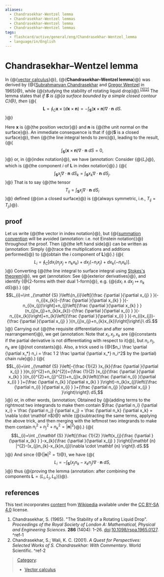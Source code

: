 ```yaml
---
aliases:
  - Chandrasekhar-Wentzel lemma
  - Chandrasekhar-Wentzel lemmas
  - Chandrasekhar–Wentzel lemma
  - Chandrasekhar–Wentzel lemmas
tags:
  - flashcard/active/general/eng/Chandrasekhar-Wentzel_lemma
  - language/in/English
---
```


# Chandrasekhar–Wentzel lemma

In {@{[vector calculus](vector%20calculus.md)}@}, {@{__Chandrasekhar–Wentzel lemma__}@} was derived by {@{[Subrahmanyan Chandrasekhar](Subrahmanyan%20Chandrasekhar.md) and [Gregor Wentzel](Gregor%20Wentzel.md) in 1965}@}, while {@{studying the stability of rotating liquid drop}@}.<sup>[\[1\]](#^ref-1)</sup><sup>[\[2\]](#^ref-2)</sup> The lemma states that _if $\mathbf {S}$ is {@{a surface bounded by a simple closed contour $C$}@}, then_ {@{$$\mathbf {L} =\oint _{C}\mathbf {x} \times (d\mathbf {x} \times \mathbf {n} )=-\int _{\mathbf {S} }(\mathbf {x} \times \mathbf {n} )\nabla \cdot \mathbf {n} \ dS.$$}@} <!--SR:!2025-07-25,14,290!2025-07-25,14,290!2025-07-25,14,290!2025-07-26,15,290!2025-07-27,16,290!2025-07-20,9,250-->

Here $\mathbf {x}$ is {@{the position vector}@} and $\mathbf {n}$ is {@{the unit normal on the surface}@}. An immediate consequence is that if {@{$\mathbf {S}$ is a closed surface}@}, then {@{the line integral tends to zero}@}, leading to the result, {@{$$\int _{\mathbf {S} }(\mathbf {x} \times \mathbf {n} )\nabla \cdot \mathbf {n} \ dS=0,$$}@} or, in {@{index notation}@}, we have \(annotation: Consider {@{$L_i$}@}, which is {@{the component $i$ of $\mathbf L$ in index notation}@}.\) {@{$$\int _{\mathbf {S} }x_{j}\nabla \cdot \mathbf {n} \ dS_{k}=\int _{\mathbf {S} }x_{k}\nabla \cdot \mathbf {n} \ dS_{j}.$$}@} That is to say {@{the tensor $$T_{ij}=\int _{\mathbf {S} }x_{j}\nabla \cdot \mathbf {n} \ dS_{i}$$}@} defined {@{on a closed surface}@} is {@{always symmetric, i.e., $T_{ij}=T_{ji}$}@}. <!--SR:!2025-07-26,15,290!2025-07-25,14,290!2025-07-25,14,290!2025-07-26,15,290!2025-07-27,16,290!2025-07-25,14,290!2025-07-26,15,290!2025-07-25,14,290!2025-07-26,15,290!2025-07-25,14,290!2025-07-25,14,290!2025-07-26,15,290-->

## proof

Let us write {@{the vector in index notation}@}, but {@{[summation convention](Einstein%20notation.md) will be avoided \(annotation: i.e. not Einstein notation\)}@} throughout the proof. Then {@{the left hand side}@} can be written as \(annotation: Simply {@{trace the multiplications and additions performed}@} to {@{obtain the $i$ component of $\mathbf L$}@}.\) {@{$$L_{i}=\oint _{C}[dx_{i}(n_{j}x_{j}+n_{k}x_{k})+dx_{j}(-n_{i}x_{j})+dx_{k}(-n_{i}x_{k})].$$}@} Converting {@{the line integral to surface integral using [Stokes's theorem](Stokes's%20theorem.md)}@}, we get \(annotation: See {@{exterior derivatives}@}, and identify {@{2-forms with their dual 1-form}@}, e.g. {@{$dx_i \wedge dx_j \mapsto n_k \, \mathrm dS$}@}.\) {@{$$L_{i}=\int _{\mathbf {S} }\left\{n_{i}\left[{\frac {\partial }{\partial x_{j} } }(-n_{i}x_{k})-{\frac {\partial }{\partial x_{k} } }(-n_{i}x_{j})\right]+n_{j}\left[{\frac {\partial }{\partial x_{k} } }(n_{j}x_{j}+n_{k}x_{k})-{\frac {\partial }{\partial x_{i} } }(-n_{i}x_{k})\right]+n_{k}\left[{\frac {\partial }{\partial x_{i} } }(-n_{i}x_{j})-{\frac {\partial }{\partial x_{j} } }(n_{j}x_{j}+n_{k}x_{k})\right]\right\}\ dS.$$}@} Carrying out {@{the requisite differentiation and after some rearrangement}@}, we get \(annotation: Note that $x_i, x_j, x_k$ are {@{constants if the partial derivative is not differentiating with respect to it}@}, but $n_i, n_j, n_k$ are {@{not constants}@}. Also, a trick used is {@{$n_i \frac \partial {\partial x_*} n_i = \frac 1 2 \frac \partial {\partial x_*} n_i^2$ by the \(partial\) chain rule}@}.\) {@{$$L_{i}=\int _{\mathbf {S} }\left[-{\frac {1}{2} }x_{k}{\frac {\partial }{\partial x_{j} } }(n_{i}^{2}+n_{k}^{2})+{\frac {1}{2} }x_{j}{\frac {\partial }{\partial x_{k} } }(n_{i}^{2}+n_{j}^{2})+n_{j}x_{k}\left({\frac {\partial n_{i} }{\partial x_{i} } }+{\frac {\partial n_{k} }{\partial x_{k} } }\right)-n_{k}x_{j}\left({\frac {\partial n_{i} }{\partial x_{i} } }+{\frac {\partial n_{j} }{\partial x_{j} } }\right)\right]\ dS,$$}@} or, in other words, \(annotation; Obtained by {@{adding terms to the rightmost two integrands to make them contain $\frac {\partial n_i} {\partial x_i} + \frac {\partial n_j} {\partial x_j} + \frac {\partial n_k} {\partial x_k} = \nabla \cdot \mathbf n$}@} while {@{subtracting the same terms, applying the above trick, and then merging with the leftmost two integrands to make them contain $n_i^2 + n_j^2 + n_k^2 = \lvert \mathbf n \rvert^2$}@}.\) {@{$$L_{i}=\int _{\mathbf {S} }\left[{\frac {1}{2} }\left(x_{j}{\frac {\partial }{\partial x_{k} } }-x_{k}{\frac {\partial }{\partial x_{j} } }\right)|\mathbf {n} |^{2}-(x_{j}n_{k}-x_{k}n_{j})\nabla \cdot \mathbf {n} \right]\ dS.$$}@} And since {@{$|\mathbf {n} |^{2}=1$}@}, we have {@{$$L_{i}=-\int _{\mathbf {S} }(x_{j}n_{k}-x_{k}n_{j})\nabla \cdot \mathbf {n} \ dS,$$}@} thus {@{proving the lemma \(annotation: after combining the components $\mathbf L = \langle L_i, L_j, L_k \rangle$\)}@}. <!--SR:!2025-07-26,15,290!2025-07-27,16,290!2025-07-26,15,290!2025-07-25,14,290!2025-07-26,15,290!2025-07-23,12,270!2025-07-27,16,290!2025-07-25,14,290!2025-07-26,15,290!2025-07-26,15,290!2025-07-26,15,290!2025-07-25,14,290!2025-07-25,14,290!2025-07-25,14,290!2025-07-25,14,290!2025-07-27,16,290!2025-07-26,15,290!2025-07-27,16,290!2025-07-26,15,290!2025-07-27,16,290!2025-07-26,15,290!2025-07-26,15,290-->

## references

This text incorporates [content](https://en.wikipedia.org/wiki/Chandrasekhar–Wentzel_lemma) from [Wikipedia](Wikipedia.md) available under the [CC BY-SA 4.0](https://creativecommons.org/licenses/by-sa/4.0/) license.

1. <a id="CITEREFChandrasekhar1965"></a> Chandrasekhar, S. \(1965\). "The Stability of a Rotating Liquid Drop". _Proceedings of the Royal Society of London A: Mathematical, Physical and Engineering Sciences_. __286__ \(1404\): 1–26. [doi](doi%20(identifier).md):[10.1098/rspa.1965.0127](https://doi.org/10.1098%2Frspa.1965.0127). <a id="^ref-1"></a>^ref-1
2. <a id="CITEREFChandrasekharWali2001"></a> Chandrasekhar, S.; Wali, K. C. \(2001\). _A Quest for Perspectives: Selected Works of S. Chandrasekhar: With Commentary_. World Scientific. <a id="^ref-2"></a>^ref-2

> [Category](https://en.wikipedia.org/wiki/Help:Category):
>
> - [Vector calculus](https://en.wikipedia.org/wiki/Category:Vector%20calculus)
